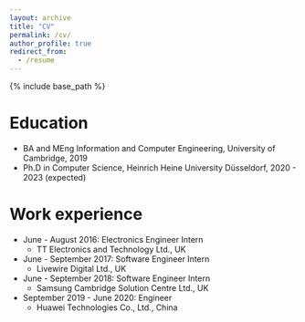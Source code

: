 ```yaml
---
layout: archive
title: "CV"
permalink: /cv/
author_profile: true
redirect_from:
  - /resume
---
```


{% include base_path %}

Education
======
* BA and MEng Information and Computer Engineering, University of Cambridge, 2019
* Ph.D in Computer Science, Heinrich Heine University Düsseldorf, 2020 - 2023 (expected)

Work experience
======
* June - August 2016: Electronics Engineer Intern
  * TT Electronics and Technology Ltd., UK
* June - September 2017: Software Engineer Intern
  * Livewire Digital Ltd., UK
* June - September 2018: Software Engineer Intern
  * Samsung Cambridge Solution Centre Ltd., UK
* September 2019 - June 2020: Engineer
  * Huawei Technologies Co., Ltd., China
